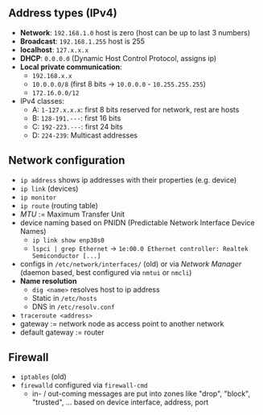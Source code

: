 ## Address types (IPv4)

- **Network**: `192.168.1.0` host is zero (host can be up to last 3 numbers)
- **Broadcast**: `192.168.1.255` host is 255
- **localhost**: `127.x.x.x`
- **DHCP**: `0.0.0.0` (Dynamic Host Control Protocol, assigns ip)
- **Local private communication**:
  - `192.168.x.x`
  - `10.0.0.0/8` (first 8 bits -> `10.0.0.0` - `10.255.255.255`)
  - `172.16.0.0/12`
- IPv4 classes:
  - A: `1-127.x.x.x`: first 8 bits reserved for network, rest are hosts
  - B: `128-191.---`: first 16 bits
  - C: `192-223.---`: first 24 bits
  - D: `224-239`: Multicast addresses

## Network configuration

- `ip address` shows ip addresses with their properties (e.g. device)
- `ip link` (devices)
- `ip monitor`
- `ip route` (routing table)
- _MTU_ := Maximum Transfer Unit
- device naming based on PNIDN (Predictable Network Interface Device Names)
  - `ip link show enp30s0`
  - `lspci | grep Ethernet` -> `1e:00.0 Ethernet controller: Realtek Semiconductor [...]`
- configs in `/etc/network/interfaces/` (old) or via _Network Manager_ (daemon based, best configured via `nmtui` or `nmcli`)
- **Name resolution**
  - `dig <name>` resolves host to ip address
  - Static in `/etc/hosts`
  - DNS in `/etc/resolv.conf`
- `traceroute <address>`
- gateway := network node as access point to another network
- default gateway := router

## Firewall

- `iptables` (old)
- `firewalld` configured via `firewall-cmd`
  - in- / out-coming messages are put into zones like "drop", "block", "trusted", ... based on device interface, address, port

